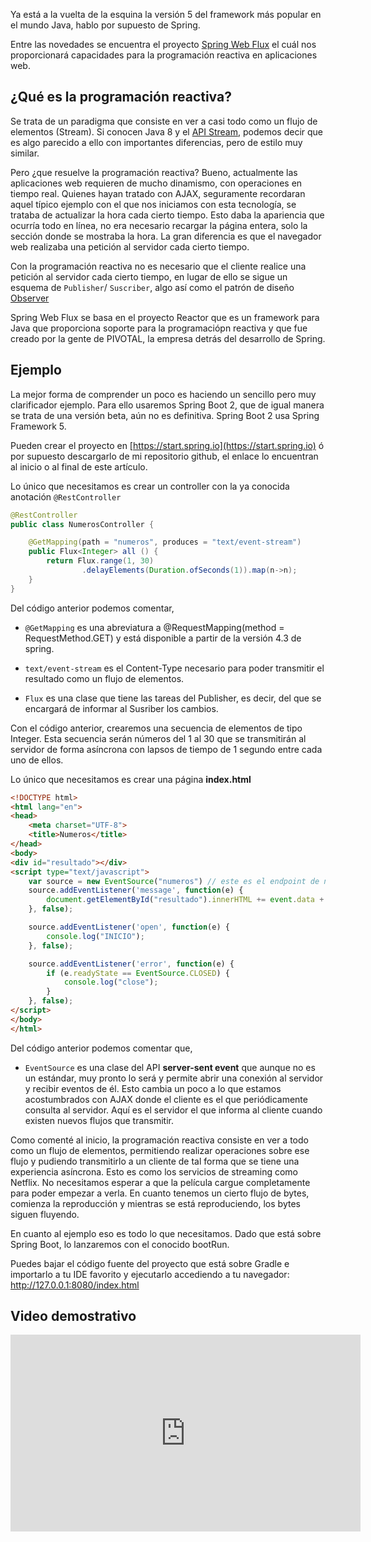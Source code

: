 Ya está a la vuelta de la esquina la versión 5 del framework más popular en el mundo Java, hablo por supuesto de Spring.

Entre las novedades se encuentra el proyecto [Spring Web Flux](http://docs.spring.io/spring-framework/docs/5.0.0.M1/spring-framework-reference/html/web-reactive.html) el cuál nos proporcionará capacidades para la programación reactiva en aplicaciones web.

## ¿Qué es la programación reactiva?
Se trata de un paradigma que consiste en ver a casi todo como un flujo de elementos (Stream). Si conocen Java 8 y el [API Stream](https://windoctor7.github.io/API-Stream-Java8.html), podemos decir que es algo parecido a ello con importantes diferencias, pero de estilo muy similar.

Pero ¿que resuelve la programación reactiva? Bueno, actualmente las aplicaciones web requieren de mucho dinamismo, con operaciones en tiempo real. Quienes hayan tratado con AJAX, seguramente recordaran aquel típico ejemplo con el que nos iniciamos con esta tecnología, se trataba de actualizar la hora cada cierto tiempo. Esto daba la apariencia que ocurría todo en línea, no era necesario recargar la página entera, solo la sección donde se mostraba la hora. La gran diferencia es que el navegador web realizaba una petición al servidor cada cierto tiempo. 

Con la programación reactiva no es necesario que el cliente realice una petición al servidor cada cierto tiempo, en lugar de ello se sigue un esquema de ``Publisher``/ ``Suscriber``, algo así como el patrón de diseño [Observer](https://es.wikipedia.org/wiki/Observer_(patrón_de_diseño))

Spring Web Flux se basa en el proyecto Reactor que es un framework para Java que proporciona soporte para la programaciópn reactiva y que fue creado por la gente de PIVOTAL, la empresa detrás del desarrollo de Spring.

## Ejemplo
La  mejor forma de comprender un poco es haciendo un sencillo pero muy clarificador ejemplo. Para ello usaremos Spring Boot 2, que de igual manera se trata de una versión beta, aún no es definitiva. Spring Boot 2 usa Spring Framework 5.

Pueden crear el proyecto en [https://start.spring.io](https://start.spring.io) ó por supuesto descargarlo de mi repositorio github, el enlace lo encuentran al inicio o al final de este artículo.

Lo único que necesitamos es crear un controller con la ya conocida anotación ``@RestController``

```java
@RestController
public class NumerosController {

    @GetMapping(path = "numeros", produces = "text/event-stream")
    public Flux<Integer> all () {
        return Flux.range(1, 30)
                .delayElements(Duration.ofSeconds(1)).map(n->n);
    }
}
```

Del código anterior podemos comentar,

- ``@GetMapping`` es una abreviatura a @RequestMapping(method = RequestMethod.GET) y está disponible a partir de la versión 4.3 de spring.

- ``text/event-stream`` es el Content-Type necesario para poder transmitir el resultado como un flujo de elementos.

- ``Flux`` es una clase que tiene las tareas del Publisher, es decir, del que se encargará de informar al Susriber los cambios.

Con el código anterior, crearemos una secuencia de elementos de tipo Integer. Esta secuencia serán números del 1 al 30 que se transmitirán al servidor de forma asíncrona con lapsos de tiempo de 1 segundo entre cada uno de ellos.

Lo único que necesitamos es crear una página **index.html**

```html
<!DOCTYPE html>
<html lang="en">
<head>
    <meta charset="UTF-8">
    <title>Numeros</title>
</head>
<body>
<div id="resultado"></div>
<script type="text/javascript">
    var source = new EventSource("numeros") // este es el endpoint de nuestro controller
    source.addEventListener('message', function(e) {
        document.getElementById("resultado").innerHTML += event.data + "<br>"
    }, false);

    source.addEventListener('open', function(e) {
        console.log("INICIO");
    }, false);

    source.addEventListener('error', function(e) {
        if (e.readyState == EventSource.CLOSED) {
            console.log("close");
        }
    }, false);
</script>
</body>
</html>
```

Del código anterior podemos comentar que,

- ``EventSource`` es una clase del API **server-sent event** que aunque no es un estándar, muy pronto lo será y permite abrir una conexión al servidor y recibir eventos de él. Esto cambia un poco a lo que estamos acostumbrados con AJAX donde el cliente es el que periódicamente consulta al servidor. Aquí es el servidor el que informa al cliente cuando existen nuevos flujos que transmitir.

Como comenté al inicio, la programación reactiva consiste en ver a todo como un flujo de elementos, permitiendo realizar operaciones sobre ese flujo y pudiendo transmitirlo a un cliente de tal forma que se tiene una experiencia asíncrona. Esto es como los servicios de streaming como Netflix. No necesitamos esperar a que la película cargue completamente para poder empezar a verla. En cuanto tenemos un cierto flujo de bytes, comienza la reproducción y mientras se está reproduciendo, los bytes siguen fluyendo.

En cuanto al ejemplo eso es todo lo que necesitamos. Dado que está sobre Spring Boot, lo lanzaremos con el conocido bootRun.

Puedes bajar el código fuente del proyecto que está sobre Gradle e importarlo a tu IDE favorito y ejecutarlo accediendo a tu navegador: http://127.0.0.1:8080/index.html

## Video demostrativo

<iframe width="560" height="315" src="https://www.youtube.com/embed/zm6IB6KoPIw?rel=0?ecver=1" frameborder="0" allowfullscreen></iframe>